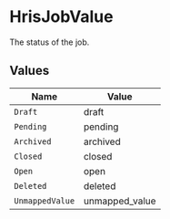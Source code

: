 # HrisJobValue

The status of the job.


## Values

| Name            | Value           |
| --------------- | --------------- |
| `Draft`         | draft           |
| `Pending`       | pending         |
| `Archived`      | archived        |
| `Closed`        | closed          |
| `Open`          | open            |
| `Deleted`       | deleted         |
| `UnmappedValue` | unmapped_value  |